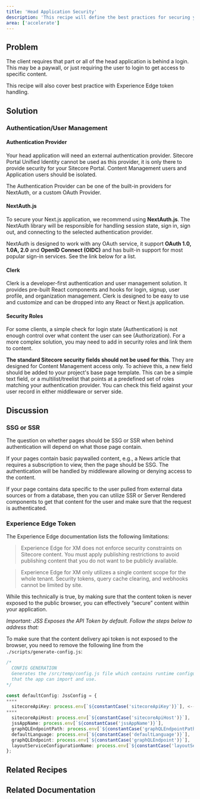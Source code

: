 ```yaml
---
title: 'Head Application Security'
description: 'This recipe will define the best practices for securing your Next.js head application.'
area: ['accelerate']
---
```


## Problem

The client requires that part or all of the head application is behind a login. This may be a paywall, or just requiring the user to login to get access to specific content.

This recipe will also cover best practice with Experience Edge token handling.

## Solution

### Authentication/User Management

#### Authentication Provider

Your head application will need an external authentication provider. Sitecore Portal Unified Identity cannot be used as this provider, it is only there to provide security for your Sitecore Portal. Content Management users and Application users should be isolated.

The Authentication Provider can be one of the built-in providers for NextAuth, or a custom OAuth Provider.

#### NextAuth.js

To secure your Next.js application, we recommend using **NextAuth.js**. The NextAuth library will be responsible for handling session state, sign in, sign out, and connecting to the selected authentication provider.

NextAuth is designed to work with any OAuth service, it support **OAuth 1.0, 1.0A, 2.0** and **OpenID Connect (OIDC)** and has built-in support for most popular sign-in services. See the link below for a list.

#### Clerk

Clerk is a developer-first authentication and user management solution. It provides pre-built React components and hooks for login, signup, user profile, and organization management. Clerk is designed to be easy to use and customize and can be dropped into any React or Next.js application.

#### Security Roles

For some clients, a simple check for login state (Authentication) is not enough control over what content the user can see (Authorization). For a more complex solution, you may need to add in security roles and link them to content.

**The standard Sitecore security fields should not be used for this**. They are designed for Content Management access only. To achieve this, a new field should be added to your project's base page template. This can be a simple text field, or a multilist/treelist that points at a predefined set of roles matching your authentication provider. You can check this field against your user record in either middleware or server side.

## Discussion

### SSG or SSR

The question on whether pages should be SSG or SSR when behind authentication will depend on what those page contain.

If your pages contain basic paywalled content, e.g., a News article that requires a subscription to view, then the page should be SSG. The authentication will be handled by middleware allowing or denying access to the content.

If your page contains data specific to the user pulled from external data sources or from a database, then you can utilize SSR or Server Rendered components to get that content for the user and make sure that the request is authenticated.

### Experience Edge Token

The Experience Edge documentation lists the following limitations:

> Experience Edge for XM does not enforce security constraints on Sitecore content. You must apply publishing restrictions to avoid publishing content that you do not want to be publicly available.

> Experience Edge for XM only utilizes a single content scope for the whole tenant. Security tokens, query cache clearing, and webhooks cannot be limited by site.

While this technically is true, by making sure that the content token is never exposed to the public browser, you can effectively “secure” content within your application.

_Important: JSS Exposes the API Token by default. Follow the steps below to address that:_

To make sure that the content delivery api token is not exposed to the browser, you need to remove the following line from the `./scripts/generate-config.js`:

```typescript
/*
  CONFIG GENERATION
  Generates the /src/temp/config.js file which contains runtime configuration
  that the app can import and use.
*/

const defaultConfig: JssConfig = {
****
  sitecoreApiKey: process.env[`${constantCase('sitecoreApiKey')}`], <---- REMOVE THIS LINE!!!!!
****
  sitecoreApiHost: process.env[`${constantCase('sitecoreApiHost')}`],
  jssAppName: process.env[`${constantCase('jssAppName')}`],
  graphQLEndpointPath: process.env[`${constantCase('graphQLEndpointPath')}`],
  defaultLanguage: process.env[`${constantCase('defaultLanguage')}`],
  graphQLEndpoint: process.env[`${constantCase('graphQLEndpoint')}`],
  layoutServiceConfigurationName: process.env[`${constantCase('layoutServiceConfigurationName')}`],
};
```

## Related Recipes

<Row columns={2}>
  <Link title="Content Management" link="/learn/accelerate/xm-cloud/security/content-management-security" />
</Row>

## Related Documentation

<Row columns={2}>
  <Link title="NextAuth.js" link="https://next-auth.js.org" />
  <Link title="NextAuth Provider List" link="https://next-auth.js.org/providers/" />
  <Link title="Limitations and restrictions of Experience Edge" link="https://doc.sitecore.com/xmc/en/developers/xm-cloud/limitations-and-restrictions-of-experience-edge-for-xm.html" />
  <Link title="How to secure Experience Edge content delivery token" link="https://sitecore.stackexchange.com/questions/35671/how-can-i-secure-the-experience-edge-content-delivery-token-on-my-next-js-jss-ap" />
  <Link title="Authentication and User Management with Clerk" link="https://clerk.com/docs/quickstarts/nextjs" />
</Row>
